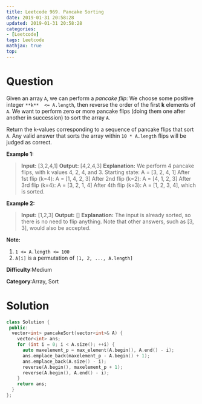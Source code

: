 ```yaml
---
title: Leetcode 969. Pancake Sorting
date: 2019-01-31 20:58:28
updated: 2019-01-31 20:58:28
categories: 
- [Leetcode]
tags: Leetcode
mathjax: true
top:
---
```


# Question

Given an array  `A`, we can perform a _pancake flip_: We choose some positive integer `**k**  <= A.length`, then reverse the order of the first  **k**  elements of  `A`. We want to perform zero or more pancake flips (doing them one after another in succession) to sort the array  `A`.

Return the k-values corresponding to a sequence of pancake flips that sort  `A`. Any valid answer that sorts the array within  `10 * A.length`  flips will be judged as correct.

**Example 1:**

> **Input:** [3,2,4,1]
> **Output:** [4,2,4,3]
> **Explanation:** 
> We perform 4 pancake flips, with k values 4, 2, 4, and 3.
> Starting state: A = [3, 2, 4, 1]
> After 1st flip (k=4): A = [1, 4, 2, 3]
> After 2nd flip (k=2): A = [4, 1, 2, 3]
> After 3rd flip (k=4): A = [3, 2, 1, 4]
> After 4th flip (k=3): A = [1, 2, 3, 4], which is sorted.

**Example 2:**

> **Input:** [1,2,3]
> **Output:** []
> **Explanation:** The input is already sorted, so there is no need to flip anything.
> Note that other answers, such as [3, 3], would also be accepted.

**Note:**

1. `1 <= A.length <= 100`
2. `A[i]`  is a permutation of  `[1, 2, ..., A.length]`

**Difficulty**:Medium

**Category**:Array, Sort

<!-- more -->

# Solution

<!-- TODO: Understand -->

```cpp
class Solution {
 public:
  vector<int> pancakeSort(vector<int>& A) {
    vector<int> ans;
    for (int i = 0; i < A.size(); ++i) {
      auto maxelement_p = max_element(A.begin(), A.end() - i);
      ans.emplace_back(maxelement_p - A.begin() + 1);
      ans.emplace_back(A.size() - i);
      reverse(A.begin(), maxelement_p + 1);
      reverse(A.begin(), A.end() - i);
    }
    return ans;
  }
};
```